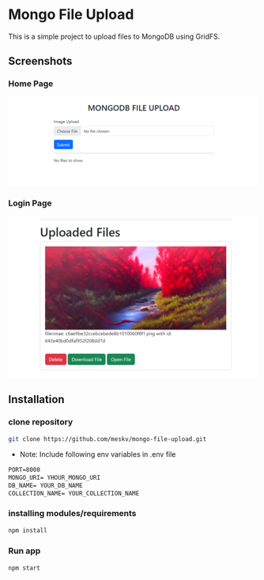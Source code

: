<!-- Write Readme for this project -->

# Mongo File Upload

This is a simple project to upload files to MongoDB using GridFS.

## Screenshots

### Home Page
![Home Page](https://github.com/meskv/mongo-file-upload/blob/master/screenshots/1.png?raw=true)

### Login Page
![Home Page](https://github.com/meskv/mongo-file-upload/blob/master/screenshots/2.png?raw=true)

## Installation

### clone repository
```bash
git clone https://github.com/meskv/mongo-file-upload.git
```

*  Note: Include following env variables in .env file
  
```
PORT=8000
MONGO_URI= YHOUR_MONGO_URI
DB_NAME= YOUR_DB_NAME
COLLECTION_NAME= YOUR_COLLECTION_NAME
```

### installing modules/requirements
```bash
npm install
```

### Run app
```bash
npm start
```